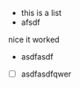 *   this is a list
*   afsdf

nice it worked

*   asdfasdf

<!---->



<!---->

*   [ ] asdfasdfqwer
